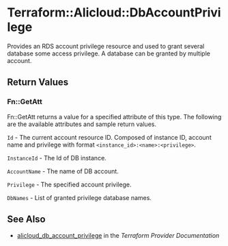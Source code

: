 # Terraform::Alicloud::DbAccountPrivilege

Provides an RDS account privilege resource and used to grant several database some access privilege. A database can be granted by multiple account.

## Return Values

### Fn::GetAtt

Fn::GetAtt returns a value for a specified attribute of this type. The following are the available attributes and sample return values.

`Id` - The current account resource ID. Composed of instance ID, account name and privilege with format `<instance_id>:<name>:<privilege>`.

`InstanceId` - The Id of DB instance.

`AccountName` - The name of DB account.

`Privilege` - The specified account privilege.

`DbNames` - List of granted privilege database names.

## See Also

* [alicloud_db_account_privilege](https://www.terraform.io/docs/providers/alicloud/r/db_account_privilege.html) in the _Terraform Provider Documentation_